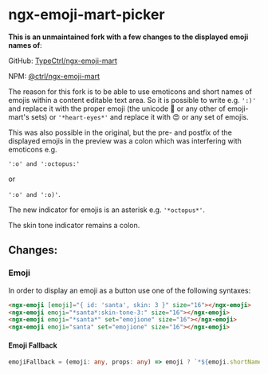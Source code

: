 # ngx-emoji-mart-picker

**This is an unmaintained fork with a few changes to the displayed emoji names of**:

GitHub: [TypeCtrl/ngx-emoji-mart](https://github.com/TypeCtrl/ngx-emoji-mart)

NPM: [@ctrl/ngx-emoji-mart](https://www.npmjs.com/package/@ctrl/ngx-emoji-mart)

The reason for this fork is to be able to use emoticons and short names of emojis within a content editable text area.
So it is possible to write e.g.
<code>':)'</code> and replace it with the proper emoji (the unicode 🙂 or any other of emoji-mart's sets)
or
<code>'\*heart-eyes\*'</code> and replace it with 😍 or any set of emojis.

This was also possible in the original, but the pre- and postfix of the displayed emojis in the preview was a colon which was interfering with emoticons e.g.

<code>':o' and '\:octopus\:'</code>

or

<code>':o' and ':o)'</code>.

The new indicator for emojis is an asterisk e.g. <code>'\*octopus\*'</code>.

The skin tone indicator remains a colon.

## Changes:

### Emoji

In order to display an emoji as a button use one of the following syntaxes:

```html
<ngx-emoji [emoji]="{ id: 'santa', skin: 3 }" size="16"></ngx-emoji>
<ngx-emoji emoji="*santa*:skin-tone-3:" size="16"></ngx-emoji>
<ngx-emoji emoji="*santa*" set="emojione" size="16"></ngx-emoji>
<ngx-emoji emoji="santa" set="emojione" size="16"></ngx-emoji>
```

#### Emoji Fallback

```ts
emojiFallback = (emoji: any, props: any) => emoji ? `*${emoji.shortNames[0]}*` : props.emoji;
```
